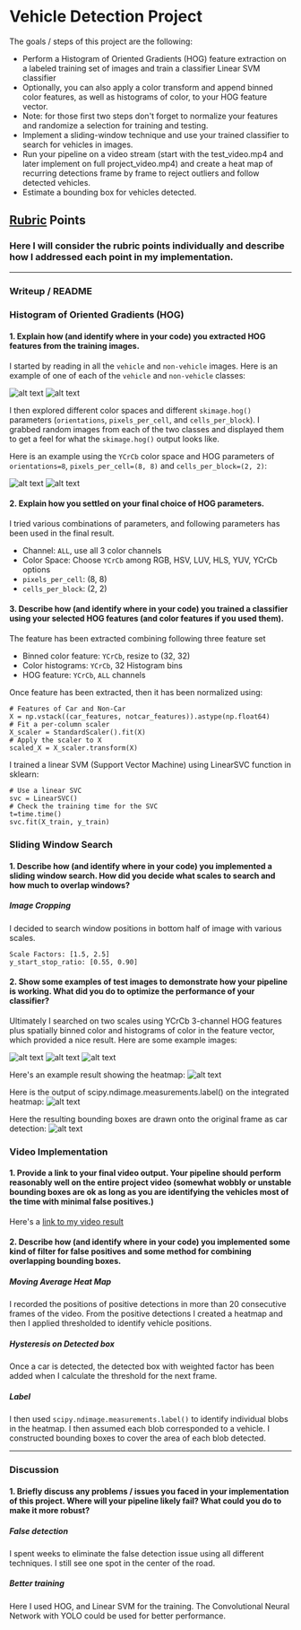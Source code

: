 
# **Vehicle Detection Project**

The goals / steps of this project are the following:

* Perform a Histogram of Oriented Gradients (HOG) feature extraction on a labeled training set of images and train a classifier Linear SVM classifier
* Optionally, you can also apply a color transform and append binned color features, as well as histograms of color, to your HOG feature vector.
* Note: for those first two steps don't forget to normalize your features and randomize a selection for training and testing.
* Implement a sliding-window technique and use your trained classifier to search for vehicles in images.
* Run your pipeline on a video stream (start with the test_video.mp4 and later implement on full project_video.mp4) and create a heat map of recurring detections frame by frame to reject outliers and follow detected vehicles.
* Estimate a bounding box for vehicles detected.

[//]: # (Image References)
[image1]: ./output_images/CarImage.png
[image2]: ./output_images/NonCarImage.png
[image3]: ./output_images/HogChannelCar.png
[image4]: ./output_images/HogChannelNonCar.png
[image5]: ./output_images/Slidingwindow1.png
[image6]: ./output_images/Slidingwindow2.png
[image7]: ./output_images/Slidingwindow3.png
[image8]: ./output_images/HeatmapImage.png
[image9]: ./output_images/LabelImage.png
[image10]: ./output_images/FinalImage.png

[image9]: ./examples/labels_map.png
[image10]: ./examples/output_bboxes.png
[video1]: ./project_video.mp4

## [Rubric](https://review.udacity.com/#!/rubrics/513/view) Points
### Here I will consider the rubric points individually and describe how I addressed each point in my implementation.  

---
### Writeup / README


### Histogram of Oriented Gradients (HOG)

#### 1. Explain how (and identify where in your code) you extracted HOG features from the training images.

I started by reading in all the `vehicle` and `non-vehicle` images.  Here is an example of one of each of the `vehicle` and `non-vehicle` classes:

![alt text][image1]
![alt text][image2]

I then explored different color spaces and different `skimage.hog()` parameters (`orientations`, `pixels_per_cell`, and `cells_per_block`).  I grabbed random images from each of the two classes and displayed them to get a feel for what the `skimage.hog()` output looks like.

Here is an example using the `YCrCb` color space and HOG parameters of `orientations=8`, `pixels_per_cell=(8, 8)` and `cells_per_block=(2, 2)`:


![alt text][image3]
![alt text][image4]

#### 2. Explain how you settled on your final choice of HOG parameters.

I tried various combinations of parameters, and following parameters has been used in the final result.
- Channel: `ALL`, use all 3 color channels
- Color Space: Choose `YCrCb` among RGB, HSV, LUV, HLS, YUV, YCrCb options
- `pixels_per_cell`: (8, 8)
- `cells_per_block`: (2, 2)

#### 3. Describe how (and identify where in your code) you trained a classifier using your selected HOG features (and color features if you used them).

The feature has been extracted combining following three feature set
- Binned color feature: `YCrCb`, resize to (32, 32)
- Color histograms: `YCrCb`, 32 Histogram bins
- HOG feature: `YCrCb`, `ALL` channels

Once feature has been extracted, then it has been normalized using:                 

```     
# Features of Car and Non-Car
X = np.vstack((car_features, notcar_features)).astype(np.float64)  
# Fit a per-column scaler
X_scaler = StandardScaler().fit(X)
# Apply the scaler to X
scaled_X = X_scaler.transform(X)
```

I trained a linear SVM (Support Vector Machine) using LinearSVC function in sklearn:
```
# Use a linear SVC
svc = LinearSVC()
# Check the training time for the SVC
t=time.time()
svc.fit(X_train, y_train)
```

### Sliding Window Search

#### 1. Describe how (and identify where in your code) you implemented a sliding window search.  How did you decide what scales to search and how much to overlap windows?

##### Image Cropping
I decided to search window positions in bottom half of image with various scales.
```
Scale Factors: [1.5, 2.5]
y_start_stop_ratio: [0.55, 0.90]
```

#### 2. Show some examples of test images to demonstrate how your pipeline is working.  What did you do to optimize the performance of your classifier?

Ultimately I searched on two scales using YCrCb 3-channel HOG features plus spatially binned color and histograms of color in the feature vector, which provided a nice result.  Here are some example images:

![alt text][image5]
![alt text][image6]
![alt text][image7]

Here's an example result showing the heatmap:
![alt text][image8]

Here is the output of scipy.ndimage.measurements.label() on the integrated heatmap:
![alt text][image9]

Here the resulting bounding boxes are drawn onto the original frame as car detection:
![alt text][image10]


### Video Implementation

#### 1. Provide a link to your final video output.  Your pipeline should perform reasonably well on the entire project video (somewhat wobbly or unstable bounding boxes are ok as long as you are identifying the vehicles most of the time with minimal false positives.)

Here's a [link to my video result](./output_images/project_video.mp4)


#### 2. Describe how (and identify where in your code) you implemented some kind of filter for false positives and some method for combining overlapping bounding boxes.

##### Moving Average Heat Map
I recorded the positions of positive detections in more than 20 consecutive frames of the video. From the positive detections I created a heatmap and then I applied thresholded to identify vehicle positions.

##### Hysteresis on Detected box
Once a car is detected, the detected box with weighted factor has been added when I calculate the threshold for the next frame.

##### Label
I then used `scipy.ndimage.measurements.label()` to identify individual blobs in the heatmap.  I then assumed each blob corresponded to a vehicle.  I constructed bounding boxes to cover the area of each blob detected.  

---

### Discussion

#### 1. Briefly discuss any problems / issues you faced in your implementation of this project.  Where will your pipeline likely fail?  What could you do to make it more robust?

##### False detection
I spent weeks to eliminate the false detection issue using all different techniques. I still see one spot in the center of the road.

##### Better training
Here I used HOG, and Linear SVM for the training. The Convolutional Neural Network with YOLO could be used for better performance.

